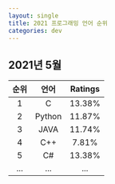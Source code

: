 ```yaml
---
layout: single
title: 2021 프로그래밍 언어 순위
categories: dev
---
```



## 2021년 5월

| 순위 | 언어 |  Ratings |
| :---: | :---: | :---:  |
| 1 | C | 13.38% |
| 2 | Python | 11.87% |
| 3 | JAVA | 11.74% |
| 4 | C++ | 7.81% |
| 5 | C# | 13.38% |
| ... | ... | ... |


